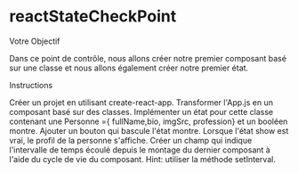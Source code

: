 # reactStateCheckPoint

Votre Objectif

Dans ce point de contrôle, nous allons créer notre premier composant basé sur une classe et nous allons également créer notre premier état.

 


Instructions

Créer un projet en utilisant create-react-app.
Transformer l'App.js en un composant basé sur des classes.
Implémenter un état pour cette classe contenant une Personne ={ fullName,bio, imgSrc, profession} et un booléen montre.
Ajouter un bouton qui bascule l'état montre. Lorsque l'état show est vrai, le profil de la personne s'affiche.
Créer un champ qui indique l'intervalle de temps écoulé depuis le montage du dernier composant à l'aide du cycle de vie du composant.
Hint: utiliser la méthode setInterval.
